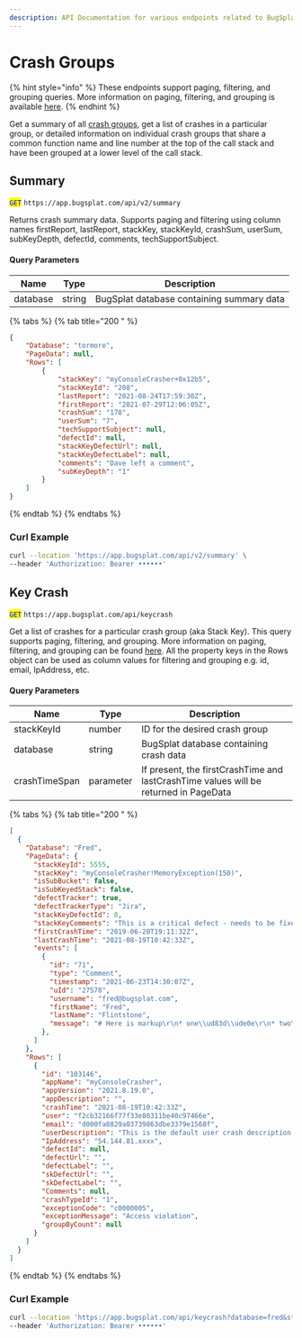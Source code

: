 ```yaml
---
description: API Documentation for various endpoints related to BugSplat Crash Groups
---
```


# Crash Groups

{% hint style="info" %}
These endpoints support paging, filtering, and grouping queries. More information on paging, filtering, and grouping is available [here](../paging-filtering-and-grouping.md).
{% endhint %}

Get a summary of all [crash groups](../../../../education/bugsplat-terminology.md#crash-group), get a list of crashes in a particular group, or detailed information on individual crash groups that share a common function name and line number at the top of the call stack and have been grouped at a lower level of the call stack.

## Summary

<mark style="color:blue;">`GET`</mark> `https://app.bugsplat.com/api/v2/summary`

Returns crash summary data. Supports paging and filtering using column names firstReport, lastReport, stackKey, stackKeyId, crashSum, userSum, subKeyDepth, defectId, comments, techSupportSubject.

#### Query Parameters

| Name     | Type   | Description                               |
| -------- | ------ | ----------------------------------------- |
| database | string | BugSplat database containing summary data |

{% tabs %}
{% tab title="200 " %}
```json
{
    "Database": "tormore",
    "PageData": null,
    "Rows": [
        {
            "stackKey": "myConsoleCrasher+0x12b5",
            "stackKeyId": "208",
            "lastReport": "2021-08-24T17:59:30Z",
            "firstReport": "2021-07-29T12:06:05Z",
            "crashSum": "178",
            "userSum": "7",
            "techSupportSubject": null,
            "defectId": null,
            "stackKeyDefectUrl": null,
            "stackKeyDefectLabel": null,
            "comments": "Dave left a comment",
            "subKeyDepth": "1"
        }
    ]
}
```
{% endtab %}
{% endtabs %}

### Curl Example

```bash
curl --location 'https://app.bugsplat.com/api/v2/summary' \
--header 'Authorization: Bearer ••••••'
```

## Key Crash

<mark style="color:blue;">`GET`</mark> `https://app.bugsplat.com/api/keycrash`

Get a list of crashes for a particular crash group (aka Stack Key). This query supports paging, filtering, and grouping. More information on paging, filtering, and grouping can be found [here](https://docs.bugsplat.com/introduction/development/web-services/paging-filtering-and-grouping). All the property keys in the Rows object can be used as column values for filtering and grouping e.g. id, email, IpAddress, etc.

#### Query Parameters

| Name          | Type      | Description                                                                          |
| ------------- | --------- | ------------------------------------------------------------------------------------ |
| stackKeyId    | number    | ID for the desired crash group                                                       |
| database      | string    | BugSplat database containing crash data                                              |
| crashTimeSpan | parameter | If present, the firstCrashTime and lastCrashTime values will be returned in PageData |

{% tabs %}
{% tab title="200 " %}
```json
[
  {
    "Database": "Fred",
    "PageData": {
      "stackKeyId": 5555,
      "stackKey": "myConsoleCrasher!MemoryException(150)",
      "isSubBucket": false,
      "isSubKeyedStack": false,
      "defectTracker": true,
      "defectTrackerType": "Jira",
      "stackKeyDefectId": 0,
      "stackKeyComments": "This is a critical defect - needs to be fixed for our upcoming version release",
      "firstCrashTime": "2019-06-20T19:11:32Z",
      "lastCrashTime": "2021-08-19T10:42:33Z",
      "events": [
        {
          "id": "71",
          "type": "Comment",
          "timestamp": "2021-06-23T14:30:07Z",
          "uId": "27578",
          "username": "fred@bugsplat.com",
          "firstName": "Fred",
          "lastName": "Flintstone",
          "message": "# Here is markup\r\n* one\\ud83d\\ude0e\r\n* two\r\n* three "
        },
      ]
    },
    "Rows": [
      {
        "id": "103146",
        "appName": "myConsoleCrasher",
        "appVersion": "2021.8.19.0",
        "appDescription": "",
        "crashTime": "2021-08-19T10:42:33Z",
        "user": "f2cb32166f77f33e80311be40c97466e",
        "email": "d000fa8829a03739863dbe3379e1568f",
        "userDescription": "This is the default user crash description.",
        "IpAddress": "54.144.81.xxxx",
        "defectId": null,
        "defectUrl": "",
        "defectLabel": "",
        "skDefectUrl": "",
        "skDefectLabel": "",
        "Comments": null,
        "crashTypeId": "1",
        "exceptionCode": "c0000005",
        "exceptionMessage": "Access violation",
        "groupByCount": null
      }
    ]
  }
]
```
{% endtab %}
{% endtabs %}

### Curl Example

```bash
curl --location 'https://app.bugsplat.com/api/keycrash?database=fred&stackKeyId=10315' \
--header 'Authorization: Bearer ••••••'
```
